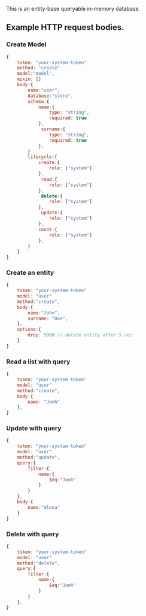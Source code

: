 This is an entity-base queryable in-memory database.

## Example HTTP request bodies.



### Create Model
```Javascript
{
    token: "your-system-token"
    method: "create"
    model:"model",
    mixin: []
    body:{
        name:"user",
        database:"store",
        schema:{
            name:{
                type: "string",
                required: true
            },
             surname:{
                type: "string",
                required: true
            },
        }
        lifecycle:{
            create:{
                role: ["system"]
            },
             read:{
                role: ["system"]
            },
             delete:{
                role: ["system"]
            },
             update:{
                role: ["system"]
            },
            count:{
                role: ["system"]
            },
        }
    }
}
```

### Create an entity
```Javascript
{
    token: "your-system-token"
    model: "user"
    method:"create",
    body:{
        name:"John",
        surname: "Doe",
    },
    options:{
        drop: 5000 // delete entity after 5 sec
    }
}
```

### Read a list with query
```Javascript
{
    token: "your-system-token"
    model: "user"
    method:"create",
    body:{
        name: "Jonh"
    },
}
```

### Update with query
```Javascript
{
    token: "your-system-token"
    model: "user"
    method:"update",
    query:{
        filter:{
            name:{
                $eq:"Jonh"
            }
        }
    },
    body:{
        name:"Alexa"
    }
}
```

### Delete with query
```Javascript
{
    token: "your-system-token"
    model: "user"
    method:"delete",
    query:{
        filter:{
            name:{
                $eq:"Jonh"
            }
        }
    },
}
```
